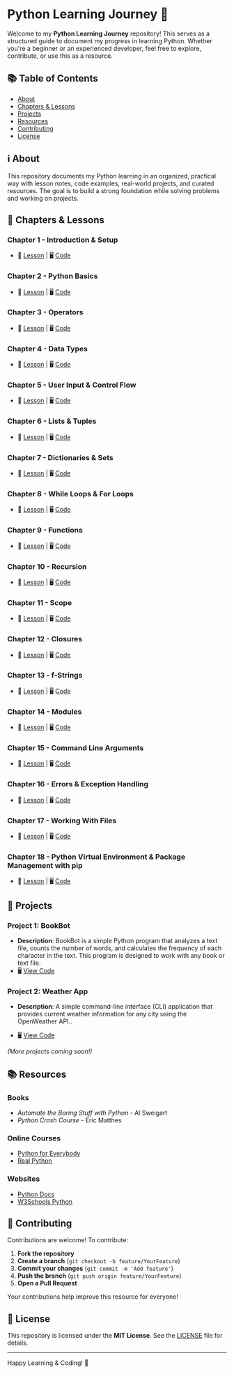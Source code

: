 # Python Learning Journey 🐍

Welcome to my **Python Learning Journey** repository! This serves as a structured guide to document my progress in learning Python. Whether you're a beginner or an experienced developer, feel free to explore, contribute, or use this as a resource.

## 📚 Table of Contents

- [About](#-about)
- [Chapters & Lessons](#-chapters--lessons)
- [Projects](#-projects)
- [Resources](#-resources)
- [Contributing](#-contributing)
- [License](#-license)

## ℹ️ About

This repository documents my Python learning in an organized, practical way with lesson notes, code examples, real-world projects, and curated resources. The goal is to build a strong foundation while solving problems and working on projects.

## 📖 Chapters & Lessons

### **Chapter 1 - Introduction & Setup**

- 📂 [Lesson](lessons/chapter1/lesson1.md) | 🖥️ [Code](code/chapter1/hello.py)

### **Chapter 2 - Python Basics**

- 📂 [Lesson](lessons/chapter2/lesson1.md) | 🖥️ [Code](code/chapter2/welcome.py)

### **Chapter 3 - Operators**

- 📂 [Lesson](lessons/chapter3/lesson1.md) | 🖥️ [Code](code/chapter3/meaning.py)

### **Chapter 4 - Data Types**

- 📂 [Lesson](lessons/chapter4/lesson1.md) | 🖥️ [Code](code/chapter4/data_types.py)

### **Chapter 5 - User Input & Control Flow**

- 📂 [Lesson](lessons/chapter5/lesson1.md) | 🖥️ [Code](code/chapter5/rps_v1.py)

### **Chapter 6 - Lists & Tuples**

- 📂 [Lesson](lessons/chapter6/lesson1.md) | 🖥️ [Code](code/chapter6/lists.py)

### **Chapter 7 - Dictionaries & Sets**

- 📂 [Lesson](lessons/chapter7/lesson1.md) | 🖥️ [Code](code/chapter7/dictionaries.py)

### **Chapter 8 - While Loops & For Loops**

- 📂 [Lesson](lessons/chapter8/lesson1.md) | 🖥️ [Code](code/chapter8)

### **Chapter 9 - Functions**

- 📂 [Lesson](lessons/chapter9/lesson1.md) | 🖥️ [Code](code/chapter9/functions.py)

### **Chapter 10 - Recursion**

- 📂 [Lesson](lessons/chapter10/lesson1.md) | 🖥️ [Code](code/chapter10)

### **Chapter 11 - Scope**

- 📂 [Lesson](lessons/chapter11/lesson1.md) | 🖥️ [Code](code/chapter11)

### **Chapter 12 - Closures**

- 📂 [Lesson](lessons/chapter12/lesson1.md) | 🖥️ [Code](code/chapter12)

### **Chapter 13 - f-Strings**

- 📂 [Lesson](lessons/chapter13/lesson1.md) | 🖥️ [Code](code/chapter13)

### **Chapter 14 - Modules**

- 📂 [Lesson](lessons/chapter14/lesson1.md) | 🖥️ [Code](code/chapter14)

### **Chapter 15 - Command Line Arguments**

- 📂 [Lesson](lessons/chapter15/lesson1.md) | 🖥️ [Code](code/chapter15)

### **Chapter 16 - Errors & Exception Handling**

- 📂 [Lesson](lessons/chapter16/lesson1.md) | 🖥️ [Code](code/chapter16/exceptions.py)

### **Chapter 17 - Working With Files**

- 📂 [Lesson](lessons/chapter17/lesson1.md) | 🖥️ [Code](code/chapter17)

### **Chapter 18 - Python Virtual Environment & Package Management with pip**

- 📂 [Lesson](lessons/chapter18/lesson1.md) | 🖥️ [Code](code/chapter18/app.py)

## 🚀 Projects

### Project 1: **BookBot**

- **Description**: BookBot is a simple Python program that analyzes a text file, counts the number of words, and calculates the frequency of each character in the text. This program is designed to work with any book or text file.
- 🖥️ [View Code](https://github.com/rokib97/bookbot)

### Project 2: **Weather App**

- **Description**: A simple command-line interface (CLI) application that provides current weather information for any city using the OpenWeather API..

- 🖥️ [View Code](https://github.com/rokib97/weather-app)

_(More projects coming soon!)_

## 📚 Resources

### Books

- _Automate the Boring Stuff with Python_ - Al Sweigart
- _Python Crash Course_ - Eric Matthes

### Online Courses

- [Python for Everybody](https://www.coursera.org/specializations/python)
- [Real Python](https://realpython.com/)

### Websites

- [Python Docs](https://docs.python.org/3/)
- [W3Schools Python](https://www.w3schools.com/python/)

## 🤝 Contributing

Contributions are welcome! To contribute:

1. **Fork the repository**
2. **Create a branch** (`git checkout -b feature/YourFeature`)
3. **Commit your changes** (`git commit -m 'Add feature'`)
4. **Push the branch** (`git push origin feature/YourFeature`)
5. **Open a Pull Request**

Your contributions help improve this resource for everyone!

## 📄 License

This repository is licensed under the **MIT License**. See the [LICENSE](LICENSE) file for details.

---

Happy Learning & Coding! 🚀
